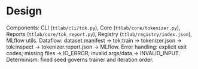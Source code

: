 # Design

Components: CLI (`ttlab/cli/tok.py`), Core (`ttlab/core/tokenizer.py`), Reports (`ttlab/core/tok_report.py`), Registry (`ttlab/registry/index.json`), MLflow utils.
Dataflow: dataset.manifest → tok:train → tokenizer.json → tok:inspect → tokenizer.report.json → MLflow.
Error handling: explicit exit codes; missing files → IO_ERROR; invalid args/data → INVALID_INPUT.
Determinism: fixed seed governs trainer and iteration order.

